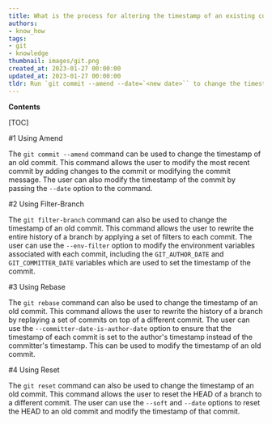 ```yaml
---
title: What is the process for altering the timestamp of an existing commit in git?
authors:
- know_how
tags:
- git
- knowledge
thumbnail: images/git.png
created_at: 2023-01-27 00:00:00
updated_at: 2023-01-27 00:00:00
tldr: Run `git commit --amend --date=`<new date>`` to change the timestamp of an old commit in Git.
---
```


**Contents**

[TOC]

#1 Using Amend

The `git commit --amend` command can be used to change the timestamp of an old commit. This command allows the user to modify the most recent commit by adding changes to the commit or modifying the commit message. The user can also modify the timestamp of the commit by passing the `--date` option to the command.

#2 Using Filter-Branch

The `git filter-branch` command can also be used to change the timestamp of an old commit. This command allows the user to rewrite the entire history of a branch by applying a set of filters to each commit. The user can use the `--env-filter` option to modify the environment variables associated with each commit, including the `GIT_AUTHOR_DATE` and `GIT_COMMITTER_DATE` variables which are used to set the timestamp of the commit.

#3 Using Rebase

The `git rebase` command can also be used to change the timestamp of an old commit. This command allows the user to rewrite the history of a branch by replaying a set of commits on top of a different commit. The user can use the `--committer-date-is-author-date` option to ensure that the timestamp of each commit is set to the author's timestamp instead of the committer's timestamp. This can be used to modify the timestamp of an old commit.

#4 Using Reset

The `git reset` command can also be used to change the timestamp of an old commit. This command allows the user to reset the HEAD of a branch to a different commit. The user can use the `--soft` and `--date` options to reset the HEAD to an old commit and modify the timestamp of that commit.
